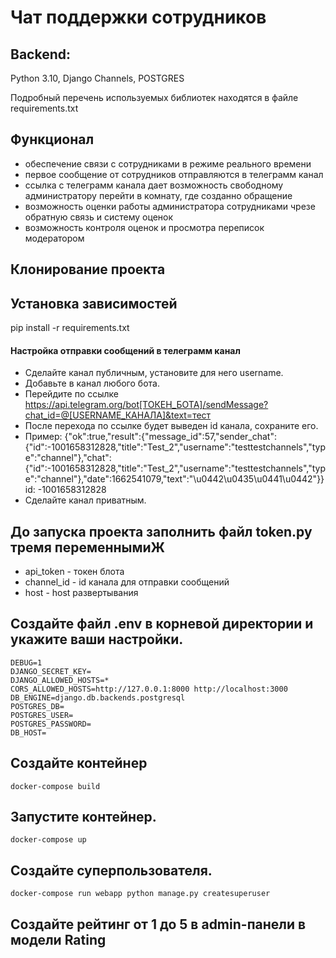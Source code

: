 # Чат поддержки сотрудников

## Backend:
Python 3.10, Django Channels, POSTGRES

Подробный перечень используемых библиотек находятся в файле requirements.txt

## Функционал
 - обеспечение связи с сотрудниками в режиме реального времени
 - первое сообщение от сотрудников отправляются в телеграмм канал
 - ссылка с телеграмм канала дает возможность свободному администратору перейти в комнату, где созданно обращение
 - возможность оценки работы администратора сотрудниками чрезе обратную связь и систему оценок
 - возможность контроля оценок и просмотра переписок модератором

## Клонирование проекта

## Установка зависимостей
pip install -r requirements.txt


#### Настройка отправки сообщений в телеграмм канал
 - Сделайте канал публичным, установите для него username.
 - Добавьте в канал любого бота.
 - Перейдите по ссылке https://api.telegram.org/bot[ТОКЕН_БОТА]/sendMessage?chat_id=@[USERNAME_КАНАЛА]&text=тест
 - После перехода по ссылке будет выведен id канала, сохраните его.
 - Пример:
  {"ok":true,"result":{"message_id":57,"sender_chat":{"id":-1001658312828,"title":"Test_2","username":"testtestchannels","type":"channel"},"chat":{"id":-1001658312828,"title":"Test_2","username":"testtestchannels","type":"channel"},"date":1662541079,"text":"\u0442\u0435\u0441\u0442"}}
   id: -1001658312828   
 - Сделайте канал приватным.

## До запуска проекта заполнить файл  token.py тремя переменнымиЖ
   - api_token - токен блота
   - channel_id - id канала для отправки сообщений
   - host - host развертывания

## Создайте файл .env в корневой директории и укажите ваши настройки.
    DEBUG=1
    DJANGO_SECRET_KEY=
    DJANGO_ALLOWED_HOSTS=*
    CORS_ALLOWED_HOSTS=http://127.0.0.1:8000 http://localhost:3000
    DB_ENGINE=django.db.backends.postgresql
    POSTGRES_DB=
    POSTGRES_USER=
    POSTGRES_PASSWORD=
    DB_HOST=


## Создайте контейнер
    docker-compose build

## Запустите контейнер.
    docker-compose up

## Создайте суперпользователя.
    docker-compose run webapp python manage.py createsuperuser

## Создайте рейтинг от 1 до 5 в admin-панели в модели Rating

